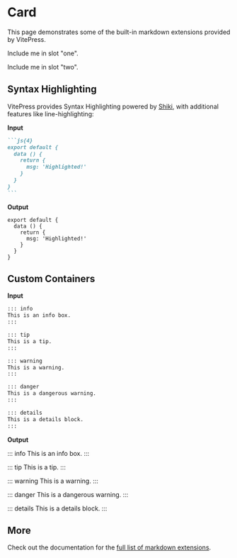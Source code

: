 # Card

This page demonstrates some of the built-in markdown extensions provided by VitePress.

<script setup>
import { ref } from 'vue'
import './card';

const count = ref(0)
</script>

<!-- This content will not appear in the rendered Markdown -->
<div class="p-8 bg-gradient-to-b from-indigo-50 to-transparent rounded-2xl">
  <ui-card>
    <p slot="one">Include me in slot "one".</p>
    <p slot="two">Include me in slot "two".</p>
  </ui-card>
</div>

## Syntax Highlighting

VitePress provides Syntax Highlighting powered by [Shiki](https://github.com/shikijs/shiki), with additional features like line-highlighting:

**Input**

````md
```js{4}
export default {
  data () {
    return {
      msg: 'Highlighted!'
    }
  }
}
```
````

**Output**

```js{4}
export default {
  data () {
    return {
      msg: 'Highlighted!'
    }
  }
}
```

## Custom Containers

**Input**

```md
::: info
This is an info box.
:::

::: tip
This is a tip.
:::

::: warning
This is a warning.
:::

::: danger
This is a dangerous warning.
:::

::: details
This is a details block.
:::
```

**Output**

::: info
This is an info box.
:::

::: tip
This is a tip.
:::

::: warning
This is a warning.
:::

::: danger
This is a dangerous warning.
:::

::: details
This is a details block.
:::

## More

Check out the documentation for the [full list of markdown extensions](https://vitepress.dev/guide/markdown).
